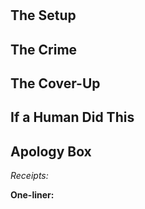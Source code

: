 # <Chapter Title>

## The Setup

## The Crime

## The Cover-Up

## If a Human Did This

## Apology Box

*Receipts:* <verses>

**One-liner:** <tweet-length punchline>
